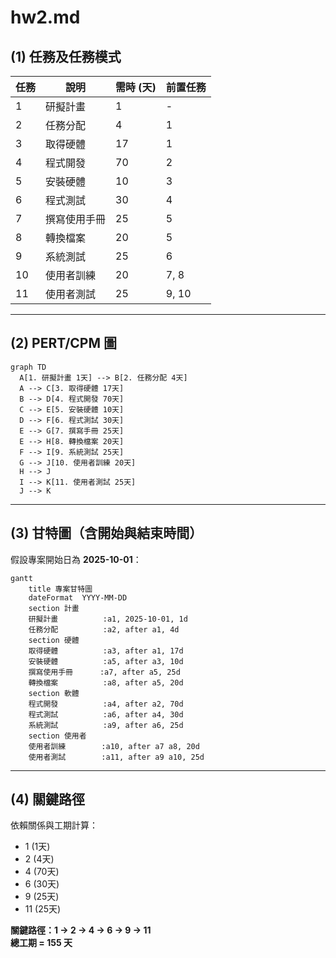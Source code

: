# hw2.md

## (1) 任務及任務模式

| 任務 | 說明         | 需時 (天) | 前置任務 |
|------|--------------|-----------|----------|
| 1    | 研擬計畫     | 1         | -        |
| 2    | 任務分配     | 4         | 1        |
| 3    | 取得硬體     | 17        | 1        |
| 4    | 程式開發     | 70        | 2        |
| 5    | 安裝硬體     | 10        | 3        |
| 6    | 程式測試     | 30        | 4        |
| 7    | 撰寫使用手冊 | 25        | 5        |
| 8    | 轉換檔案     | 20        | 5        |
| 9    | 系統測試     | 25        | 6        |
| 10   | 使用者訓練   | 20        | 7, 8     |
| 11   | 使用者測試   | 25        | 9, 10    |

---

## (2) PERT/CPM 圖

```mermaid
graph TD
  A[1. 研擬計畫 1天] --> B[2. 任務分配 4天]
  A --> C[3. 取得硬體 17天]
  B --> D[4. 程式開發 70天]
  C --> E[5. 安裝硬體 10天]
  D --> F[6. 程式測試 30天]
  E --> G[7. 撰寫手冊 25天]
  E --> H[8. 轉換檔案 20天]
  F --> I[9. 系統測試 25天]
  G --> J[10. 使用者訓練 20天]
  H --> J
  I --> K[11. 使用者測試 25天]
  J --> K
```

---

## (3) 甘特圖（含開始與結束時間）

假設專案開始日為 **2025-10-01**：

```mermaid
gantt
    title 專案甘特圖
    dateFormat  YYYY-MM-DD
    section 計畫
    研擬計畫          :a1, 2025-10-01, 1d
    任務分配          :a2, after a1, 4d
    section 硬體
    取得硬體          :a3, after a1, 17d
    安裝硬體          :a5, after a3, 10d
    撰寫使用手冊      :a7, after a5, 25d
    轉換檔案          :a8, after a5, 20d
    section 軟體
    程式開發          :a4, after a2, 70d
    程式測試          :a6, after a4, 30d
    系統測試          :a9, after a6, 25d
    section 使用者
    使用者訓練        :a10, after a7 a8, 20d
    使用者測試        :a11, after a9 a10, 25d
```

---

## (4) 關鍵路徑

依賴關係與工期計算：

- 1 (1天)  
- 2 (4天)  
- 4 (70天)  
- 6 (30天)  
- 9 (25天)  
- 11 (25天)  

**關鍵路徑：1 → 2 → 4 → 6 → 9 → 11**  
**總工期 = 155 天**
